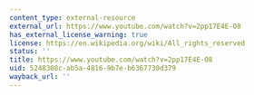 ```yaml
---
content_type: external-resource
external_url: https://www.youtube.com/watch?v=2pp17E4E-O8
has_external_license_warning: true
license: https://en.wikipedia.org/wiki/All_rights_reserved
status: ''
title: https://www.youtube.com/watch?v=2pp17E4E-O8
uid: 5248308c-ab5a-4816-9b7e-b6367730d379
wayback_url: ''
---
```

